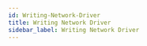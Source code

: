 ```yaml
---
id: Writing-Network-Driver
title: Writing Network Driver
sidebar_label: Writing Network Driver
---
```



#

